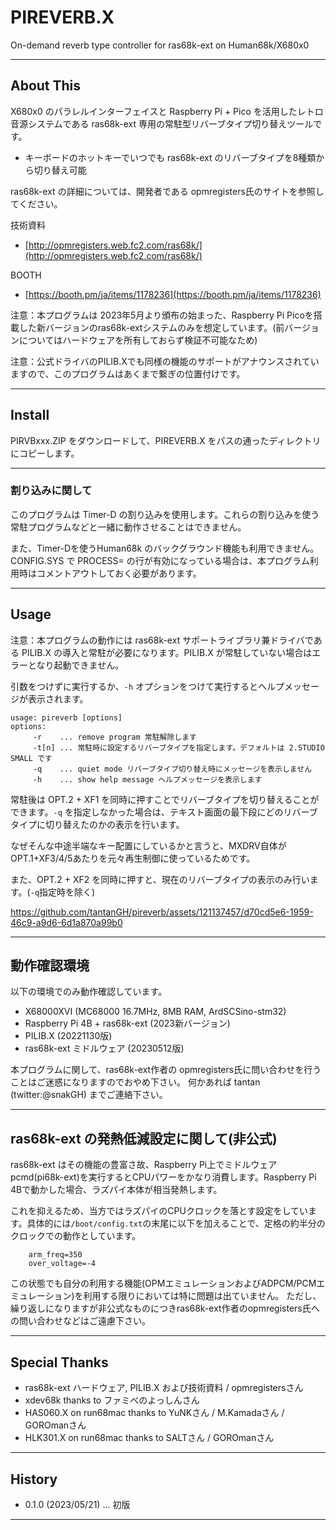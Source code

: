 # PIREVERB.X

On-demand reverb type controller for ras68k-ext on Human68k/X680x0

---

## About This

X680x0 のパラレルインターフェイスと Raspberry Pi + Pico を活用したレトロ音源システムである ras68k-ext 専用の常駐型リバーブタイプ切り替えツールです。

- キーボードのホットキーでいつでも ras68k-ext のリバーブタイプを8種類から切り替え可能

ras68k-ext の詳細については、開発者である opmregisters氏のサイトを参照してください。

技術資料
* [http://opmregisters.web.fc2.com/ras68k/](http://opmregisters.web.fc2.com/ras68k/)

BOOTH
* [https://booth.pm/ja/items/1178236](https://booth.pm/ja/items/1178236)


注意：本プログラムは 2023年5月より頒布の始まった、Raspberry Pi Picoを搭載した新バージョンのras68k-extシステムのみを想定しています。(前バージョンについてはハードウェアを所有しておらず検証不可能なため)

注意：公式ドライバのPILIB.Xでも同様の機能のサポートがアナウンスされていますので、このプログラムはあくまで繋ぎの位置付けです。

---

## Install

PIRVBxxx.ZIP をダウンロードして、PIREVERB.X をパスの通ったディレクトリにコピーします。

---

### 割り込みに関して

このプログラムは Timer-D の割り込みを使用します。これらの割り込みを使う常駐プログラムなどと一緒に動作させることはできません。

また、Timer-Dを使うHuman68k のバックグラウンド機能も利用できません。CONFIG.SYS で PROCESS= の行が有効になっている場合は、本プログラム利用時はコメントアウトしておく必要があります。

---

## Usage

注意：本プログラムの動作には ras68k-ext サポートライブラリ兼ドライバである PILIB.X の導入と常駐が必要になります。PILIB.X が常駐していない場合はエラーとなり起動できません。

引数をつけずに実行するか、`-h` オプションをつけて実行するとヘルプメッセージが表示されます。

    usage: pireverb [options]
    options:
         -r    ... remove program 常駐解除します
         -t[n] ... 常駐時に設定するリバーブタイプを指定します。デフォルトは 2.STUDIO SMALL です
         -q    ... quiet mode リバーブタイプ切り替え時にメッセージを表示しません
         -h    ... show help message ヘルプメッセージを表示します

常駐後は OPT.2 + XF1 を同時に押すことでリバーブタイプを切り替えることができます。`-q` を指定しなかった場合は、テキスト画面の最下段にどのリバーブタイプに切り替えたのかの表示を行います。

なぜそんな中途半端なキー配置にしているかと言うと、MXDRV自体がOPT.1+XF3/4/5あたりを元々再生制御に使っているためです。

また、OPT.2 + XF2 を同時に押すと、現在のリバーブタイプの表示のみ行います。(`-q`指定時を除く)



https://github.com/tantanGH/pireverb/assets/121137457/d70cd5e6-1959-46c9-a9d6-6d1a870a99b0



---

## 動作確認環境

以下の環境でのみ動作確認しています。

* X68000XVI (MC68000 16.7MHz, 8MB RAM, ArdSCSino-stm32)
* Raspberry Pi 4B + ras68k-ext (2023新バージョン)
* PILIB.X (20221130版)
* ras68k-ext ミドルウェア (20230512版)

本プログラムに関して、ras68k-ext作者の opmregisters氏に問い合わせを行うことはご迷惑になりますのでおやめ下さい。
何かあれば tantan (twitter:@snakGH) までご連絡下さい。

---

## ras68k-ext の発熱低減設定に関して(非公式)

ras68k-ext はその機能の豊富さ故、Raspberry Pi上でミドルウェアpcmd(pi68k-ext)を実行するとCPUパワーをかなり消費します。Raspberry Pi 4Bで動かした場合、ラズパイ本体が相当発熱します。

これを抑えるため、当方ではラズパイのCPUクロックを落とす設定をしています。具体的には`/boot/config.txt`の末尾に以下を加えることで、定格の約半分のクロックでの動作としています。

        arm_freq=350
        over_voltage=-4

この状態でも自分の利用する機能(OPMエミュレーションおよびADPCM/PCMエミュレーション)を利用する限りにおいては特に問題は出ていません。
ただし、繰り返しになりますが非公式なものにつきras68k-ext作者のopmregisters氏への問い合わせなどはご遠慮下さい。

---

## Special Thanks

* ras68k-ext ハードウェア, PILIB.X および技術資料 / opmregistersさん
* xdev68k thanks to ファミべのよっしんさん
* HAS060.X on run68mac thanks to YuNKさん / M.Kamadaさん / GOROmanさん
* HLK301.X on run68mac thanks to SALTさん / GOROmanさん

---

## History

* 0.1.0 (2023/05/21) ... 初版

---
